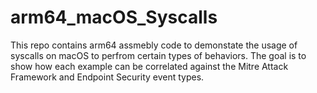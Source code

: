 # arm64_macOS_Syscalls

This repo contains arm64 assmebly code to demonstate the usage of syscalls on macOS to perfrom certain types of behaviors.
The goal is to show how each example can be correlated against the Mitre Attack Framework and Endpoint Security event types. 
